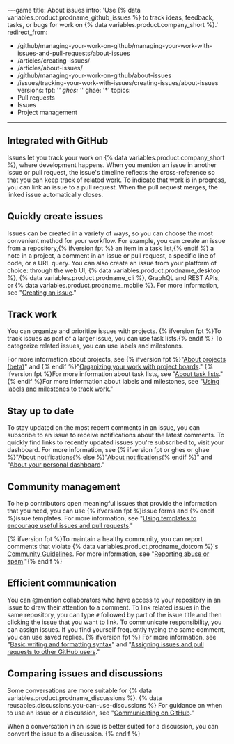 ---game
title: About issues
intro: 'Use {% data variables.product.prodname_github_issues %} to track ideas, feedback, tasks, or bugs for work on {% data variables.product.company_short %}.'
redirect_from:
  - /github/managing-your-work-on-github/managing-your-work-with-issues-and-pull-requests/about-issues
  - /articles/creating-issues/
  - /articles/about-issues/
  - /github/managing-your-work-on-github/about-issues
  - /issues/tracking-your-work-with-issues/creating-issues/about-issues
versions:
  fpt: '*'
  ghes: '*'
  ghae: '*'
topics:
  - Pull requests
  - Issues
  - Project management
---
## Integrated with GitHub

Issues let you track your work on {% data variables.product.company_short %}, where development happens. When you mention an issue in another issue or pull request, the issue's timeline reflects the cross-reference so that you can keep track of related work. To indicate that work is in progress, you can link an issue to a pull request. When the pull request merges, the linked issue automatically closes.

## Quickly create issues

Issues can be created in a variety of ways, so you can choose the most convenient method for your workflow. For example, you can create an issue from a repository,{% ifversion fpt %} an item in a task list,{% endif %} a note in a project, a comment in an issue or pull request, a specific line of code, or a URL query. You can also create an issue from your platform of choice: through the web UI, {% data variables.product.prodname_desktop %}, {% data variables.product.prodname_cli %}, GraphQL and REST APIs, or {% data variables.product.prodname_mobile %}. For more information, see "[Creating an issue](/issues/tracking-your-work-with-issues/creating-issues/creating-an-issue)."

## Track work

You can organize and prioritize issues with projects. {% ifversion fpt %}To track issues as part of a larger issue, you can use task lists.{% endif %} To categorize related issues, you can use labels and milestones.

For more information about projects, see {% ifversion fpt %}"[About projects (beta)](/issues/trying-out-the-new-projects-experience/about-projects)" and {% endif %}"[Organizing your work with project boards](/issues/organizing-your-work-with-project-boards)." {% ifversion fpt %}For more information about task lists, see "[About task lists](/issues/tracking-your-work-with-issues/creating-issues/about-task-lists)." {% endif %}For more information about labels and milestones, see "[Using labels and milestones to track work](/issues/using-labels-and-milestones-to-track-work)."

## Stay up to date

To stay updated on the most recent comments in an issue, you can subscribe to an issue to receive notifications about the latest comments. To quickly find links to recently updated issues you're subscribed to, visit your dashboard. For more information, see {% ifversion fpt or ghes or ghae %}"[About notifications](/github/managing-subscriptions-and-notifications-on-github/about-notifications){% else %}"[About notifications](/github/receiving-notifications-about-activity-on-github/about-notifications){% endif %}" and "[About your personal dashboard](/articles/about-your-personal-dashboard)."

## Community management

To help contributors open meaningful issues that provide the information that you need, you can use {% ifversion fpt %}issue forms and {% endif %}issue templates. For more information, see "[Using templates to encourage useful issues and pull requests](/communities/using-templates-to-encourage-useful-issues-and-pull-requests)."

{% ifversion fpt %}To maintain a healthy community, you can report comments that violate {% data variables.product.prodname_dotcom %}'s [Community Guidelines](/articles/github-community-guidelines). For more information, see "[Reporting abuse or spam](/communities/maintaining-your-safety-on-github/reporting-abuse-or-spam)."{% endif %}

## Efficient communication

You can @mention collaborators who have access to your repository in an issue to draw their attention to a comment. To link related issues in the same repository, you can type `#` followed by part of the issue title and then clicking the issue that you want to link. To communicate responsibility, you can assign issues. If you find yourself frequently typing the same comment, you can use saved replies.
{% ifversion fpt %} For more information, see "[Basic writing and formatting syntax](/github/writing-on-github/getting-started-with-writing-and-formatting-on-github/basic-writing-and-formatting-syntax)" and "[Assigning issues and pull requests to other GitHub users](/issues/tracking-your-work-with-issues/assigning-issues-and-pull-requests-to-other-github-users)."

## Comparing issues and discussions

Some conversations are more suitable for {% data variables.product.prodname_discussions %}. {% data reusables.discussions.you-can-use-discussions %} For guidance on when to use an issue or a discussion, see "[Communicating on GitHub](/github/getting-started-with-github/quickstart/communicating-on-github)."

When a conversation in an issue is better suited for a discussion, you can convert the issue to a discussion.
{% endif %}
